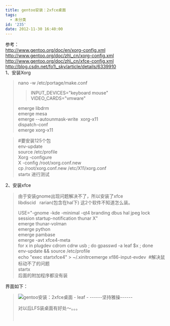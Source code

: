 ```yaml
---
title: gentoo安装：2xfce桌面
tags:
  - 未分类
id: '235'
date: 2012-11-30 16:40:00
---
```


  
参考：  
http://www.gentoo.org/doc/en/xorg-config.xml  
http://www.gentoo.org/doc/zh\_cn/xorg-config.xml  
http://www.gentoo.org/doc/zh\_cn/xfce-config.xml  
http://blog.csdn.net/fo1\_sky/article/details/6339910  
1、安装Xorg  

> nano -w /etc/portage/make.conf  
> 
> > INPUT\_DEVICES="keyboard mouse"  
> > VIDEO\_CARDS="vmware"  
> >   
> 
> emerge libdrm  
> emerge mesa  
> emerge --autounmask-write  xorg-x11  
> dispatch-conf  
> emerge xorg-x11  

> #要安装125个包  
> env-update  
> source /etc/profile  
> Xorg -configure  
> X -config /root/xorg.conf.new  
> cp /root/xorg.conf.new /etc/X11/xorg.conf  
> startx 进行测试  

  
2、安装xfce  

> 由于安装gnome出现问题解决不了，所以安装了xfce  
> libdiscid   rarian(包含在hal下) 这2个软件不知道怎么装。  
>   
> USE="-gnome -kde -minimal -qt4 branding dbus hal jpeg lock session startup-notification thunar X"  
> emerge thunar-volman  
> emerge python  
> emerge pambase  
> emerge -avt xfce4-meta  
> for x in plugdev cdrom cdrw usb ; do gpasswd -a leaf $x ; done  
> env-update && source /etc/profile  
> echo "exec startxfce4" > ~/.xinitrcemerge xf86-input-evdev  #解决鼠标动不了的问题  
> startx  
> 后面的附加程序都没有装  
>   

界面如下：  

> ![gentoo安装：2xfce桌面 - leaf - ------坚持雅操------](http://img3.ph.126.net/ybaTpHC0ug5NfXM9OjlNIQ==/6597557949819376093.jpg "gentoo安装：2xfce桌面 - leaf - ------坚持雅操------")  
>   
>   
> 对以后LFS装桌面有好处～。。。  
> 
>  

>